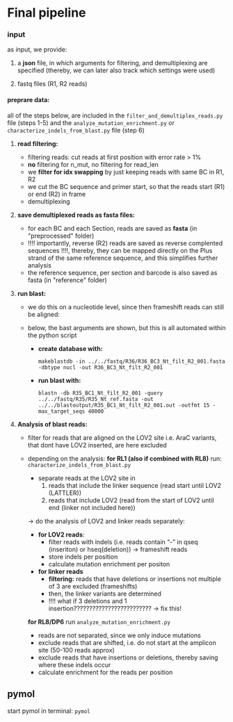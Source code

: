 
# Final pipeline 

### input 
as input, we provide: 
1. a **json** file, in which arguments for filtering, and demultiplexing are specified (thereby, we can later also track which settings were used)

2. fastq files (R1, R2 reads)
#### preprare data:
all of the steps below, are included in the `filter_and_demultiplex_reads.py` file (steps 1-5) and the `analyze_mutation_enrichment.py` or `characterize_indels_from_blast.py` file (step 6)
1. **read filtering:** 	
	- filtering reads: cut reads at first position with error rate > 1%
	- **no** filtering for n_mut, no filtering for read_len
	- we **filter for idx swapping** by just keeping reads with same BC in R1, R2
	- we cut the BC sequence and primer start, so that the reads start (R1) or end (R2) in frame
	- demultiplexing 
	
4. **save demultiplexed reads as fasta files:**
	- for each BC and each Section, reads are saved as **fasta** (in "preprocessed" folder)
	- !!!! importantly, reverse (R2) reads are saved as reverse complented sequences !!!!, thereby, they can be mapped directly on the Plus strand of the same reference sequence, and this simplifies further analysis
	- the reference sequence, per section and barcode is also saved as fasta (in "reference" folder)
	
5. **run blast:**
		
	- we do this on a nucleotide level, since then frameshift reads can still be aligned:
	- below, the bast arguments are shown, but this is all automated within the python script
			
		- **create database with:**
			
			`makeblastdb -in ../../fastq/R36/R36_BC3_Nt_filt_R2_001.fasta -dbtype nucl -out R36_BC3_Nt_filt_R2_001`
			
		- **run blast with:**
			
			`blastn -db R35_BC1_Nt_filt_R2_001 -query ../../fastq/R35/R35_Nt_ref.fasta -out ../../blastoutput/R35_BC1_Nt_filt_R2_001.out -outfmt 15 -max_target_seqs 40000`
			
6. **Analysis of blast reads:**
		
	- filter for reads that are aligned on the LOV2 site i.e. AraC variants, that dont have LOV2 inserted, are here excluded
	- depending on the analysis: 
		**for RL1 (also if combined with RL8)**  run: `characterize_indels_from_blast.py` 
		- separate reads at the LOV2 site in
			1. reads that include the linker sequence (read start until LOV2 (LATTLER))
			2. reads that include LOV2 (read from the start of LOV2 until end (linker not included here))
			
		-> do the analysis of LOV2 and linker reads separately: 
		- **for LOV2 reads**:
			- filter reads with indels (i.e. reads contain “-” in qseq (inseriton) or hseq(deletion)) → frameshift reads
			- store indels per position 
			- calculate mutation enrichment per positon 
		- **for linker reads**
			- **filtering:** reads that have deletions or insertions not multiple of 3 are excluded (frameshifts)
			- then, the linker variants are determined 
			- !!!! what if 3 deletions and 1 insertion????????????????????????? -> fix this! 

		**for RL8/DP6** run  `analyze_mutation_enrichment.py`
		- reads are not separated, since we only induce mutations 
		- exclude reads that are shifted, i.e. do not start at the amplicon site (50-100 reads approx)
		- exclude reads that have insertions or deletions, thereby saving where these indels occur
		- calculate enrichment for the reads per position


## pymol

start pymol in terminal: 
`pymol`
